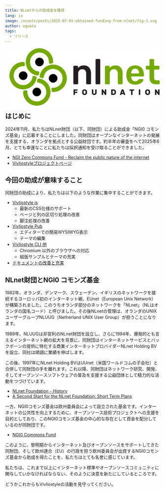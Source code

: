 ```yaml
---
title: NLnetからの助成金を獲得
lang: ja
image: /assets/posts/2025-07-01-obtained-funding-from-nlnet/fig-1.svg
author: ogwata
tags:
  - リリース
---
```


<div style="float: right; margin: 0 0 1em 1em;"><img src="/assets/posts/2025-07-01-obtained-funding-from-nlnet/fig-1.svg" alt="NLnet" style="width: 500px;" /></div>


## はじめに

2024年11月、私たちはNLnet財団（以下、同財団）による助成金「NGI0 コモンズ基金」に応募することにしました。同財団はオープンなインターネットの発展を支援する、オランダを拠点とする公益財団です。約半年の審査をへて2025年6月、とても幸運なことに私たちは採択通知を受け取ることができました。

- [NGI Zero Commons Fund - Reclaim the public nature of the internet](https://nlnet.nl/commonsfund/)
- [Vivliostyleプロジェクトページ](https://nlnet.nl/project/Vivliostyle/)

## 今回の助成が意味すること

同財団の助成により、私たちは以下のような作業に集中することができます。

- [Vivliostyle.js](https://github.com/vivliostyle/vivliostyle.js)
  - 最新のCSS仕様のサポート
  - ページと列の区切り処理の改善
  - 脚注処理の改善
- [Vivliostyle Pub](https://github.com/vivliostyle/vivliostyle-pub)
  - エディターでの簡易WYSIWYG表示
  - テーマの編集
- [Vivliostyle CLI 他](https://github.com/vivliostyle/vivliostyle-cli)
  - Chromium 以外のブラウザへの対応
  - 組版サンプルとテーマの充実
- [ドキュメントの改善と充実](https://github.com/vivliostyle/docs.vivliostyle.org)

## NLnet財団とNGI0 コモンズ基金

1982年、オランダ、デンマーク、スウェーデン、イギリスのネットワークを接続するヨーロッパ初のインターネット網、EUnet（European Unix Network）が構築されました。このうちオランダ部分のネットワークを「NLnet」（NLはオランダの国名コード）と呼びました。その後NLnetの管理は、オランダのUNIXユーザーグループNLUUG（Netherland UNIX User Group）が担うことになります。

1989年、NLUUGは非営利のNLnet財団を設立し、さらに1994年、爆発的とも言えるインターネット網の拡大を背景に、同財団はインターネットサービスとバックボーンの提供に特化する商業インターネットプロバイダーNLnet Holding BVを設立、同社は順調に業績を伸ばします。

この後、1997年にNLnet Holding BVはUUnet（米国ワールドコムの子会社）と合併して同財団の手を離れます。これ以降、同財団はネットワーク研究、開発、そしてオープンソースソフトウェアの普及を支援する公益団体として精力的な活動をつづけています。

- [NLnet Foundation - History](https://nlnet.nl/foundation/history/)
- [A Second Start for the NLnet Foundation: Short Term Plans](https://nlnet.nl/foundation/history/199806-usenix.html)

一方、NGI0コモンズ基金は欧州委員会によって設立された基金です。インターネットの公共性を向上するために、オープンソース技術プロジェクトへの支援を目的としており、このNGI0コモンズ基金の中心的な存在として資金を配分しているのが同財団です。

- [NGI0 Commons Fund](https://nlnet.nl/thema/NGI0CommonsFund.html)

このように、黎明期からインターネット及びオープンソースをサポートしてきた同財団、そして欧州連合（EU）の行政を担う欧州委員会が出資するNGI0コモンズ基金から助成を得たことを、私たちはとても名誉に感じています。

私たちは、これまで以上にインターネット標準やオープンソースコミュニティに関与していかなければならない、そのように決意を新たにしているところです。

どうかこれからもVivliostyleの活動を見守ってください。